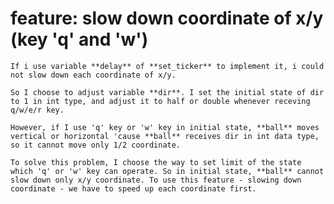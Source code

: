 # feature: slow down coordinate of x/y (key 'q' and 'w')
	If i use variable **delay** of **set_ticker** to implement it, i could not slow down each coordinate of x/y. 

	So I choose to adjust variable **dir**. I set the initial state of dir to 1 in int type, and adjust it to half or double whenever receving q/w/e/r key.

	However, if I use 'q' key or 'w' key in initial state, **ball** moves vertical or horizontal 'cause **ball** receives dir in int data type, so it cannot move only 1/2 coordinate.

	To solve this problem, I choose the way to set limit of the state which 'q' or 'w' key can operate. So in initial state, **ball** cannot slow down only x/y coordinate. To use this feature - slowing down coordinate - we have to speed up each coordinate first.